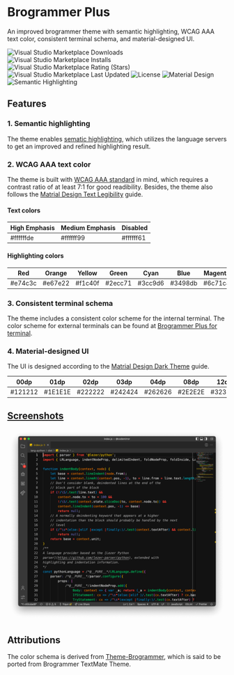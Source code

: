 # Brogrammer Plus

An improved brogrammer theme with semantic highlighting, WCAG AAA text color, consistent terminal schema, and material-designed UI.

![Visual Studio Marketplace Downloads](https://img.shields.io/visual-studio-marketplace/d/jackjyq.brogrammer-plus?color=%23e74c3c&style=for-the-badge)
![Visual Studio Marketplace Installs](https://img.shields.io/visual-studio-marketplace/i/jackjyq.brogrammer-plus?color=%23e67e22&style=for-the-badge)
![Visual Studio Marketplace Rating (Stars)](https://img.shields.io/visual-studio-marketplace/stars/jackjyq.brogrammer-plus?color=%23f1c40f&style=for-the-badge)
![Visual Studio Marketplace Last Updated](https://img.shields.io/visual-studio-marketplace/last-updated/jackjyq.brogrammer-plus?color=%232ecc71&style=for-the-badge)
![License](https://img.shields.io/github/license/jackjyq/vscode-theme-brogrammer-plus?color=%233cc9d6&style=for-the-badge)
![Material Design](https://img.shields.io/badge/UI-Material%20Design-%253498db?style=for-the-badge)
![Semantic Highlighting](https://img.shields.io/badge/With-Semantic%20Highlighting-%236c71c4?style=for-the-badge)

## Features

### 1. Semantic highlighting

The theme enables [sematic highlighting](https://code.visualstudio.com/api/language-extensions/semantic-highlight-guide), which utilizes the language servers to get an improved and refined highlighting result.

### 2. WCAG AAA text color

The theme is built with [WCAG AAA standard](https://webaim.org/resources/contrastchecker/) in mind, which requires a contrast ratio of at least 7:1 for good readibility. Besides, the theme also follows the [Matrial Design Text Legibility](https://material.io/design/color/text-legibility.html#text-backgrounds) guide.

#### Text colors

| High Emphasis | Medium Emphasis | Disabled  |
| ------------- | --------------- | --------- |
| #ffffffde     | #ffffff99       | #ffffff61 |

#### Highlighting colors

| Red     | Orange  | Yellow  | Green   | Cyan    | Blue    | Magenta |
| ------- | ------- | ------- | ------- | ------- | ------- | ------- |
| #e74c3c | #e67e22 | #f1c40f | #2ecc71 | #3cc9d6 | #3498db | #6c71c4 |

### 3. Consistent terminal schema

The theme includes a consistent color scheme for the internal terminal. The color scheme for external terminals can be found at [Brogrammer Plus for terminal](https://github.com/jackjyq/iTerm2-Color-Schemes).

### 4. Material-designed UI

The UI is designed according to the [Matrial Design Dark Theme](https://material.io/design/color/dark-theme.html#properties) guide.

| 00dp    | 01dp    | 02dp    | 03dp    | 04dp    | 08dp    | 12dp    | 16dp    | 24dp    |
| ------- | ------- | ------- | ------- | ------- | ------- | ------- | ------- | ------- |
| #121212 | #1E1E1E | #222222 | #242424 | #262626 | #2E2E2E | #323232 | #363636 | #383838 |

## [Screenshots](./img/)

![](./img/javascript.png)

## Attributions

The color schema is derived from [Theme-Brogrammer](https://github.com/gerane/VSCodeThemes/tree/master/gerane.Theme-Brogrammer), which is said to be ported from Brogrammer TextMate Theme.
